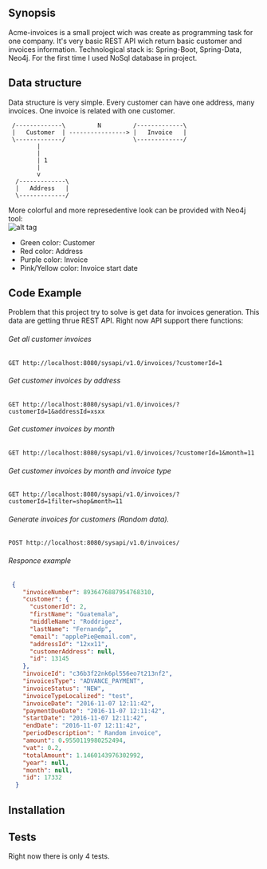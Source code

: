 ## Synopsis

Acme-invoices is a small project wich was create as programming task for one company. It's very basic REST API wich return basic customer and invoices information.
Technological stack is: Spring-Boot, Spring-Data, Neo4j.
For the first time I used NoSql database in project.

## Data structure

Data structure is very simple. Every customer can have one address, many invoices.
One invoice is related with one customer.
```
 /-------------\         N         /-------------\ 
 |   Customer  | ----------------> |   Invoice   |
 \-------------/                   \-------------/
        |
        |
        | 1
        |
        v
  /-------------\   
  |   Address   |
  \-------------/
 ```
  
  More colorful and more represedentive look can be provided with Neo4j tool: <br/>
  ![alt tag](http://i.imgur.com/yVqeLTq.png)
   - Green color: Customer
   - Red color: Address
   - Purple color: Invoice
   - Pink/Yellow color: Invoice start date

## Code Example

Problem that this project try to solve is get data for invoices generation. This data are getting thrue REST API. Right now API support there functions:

###### Get all customer invoices
```ffffff
GET http://localhost:8080/sysapi/v1.0/invoices/?customerId=1
```
###### Get customer invoices by address
```
GET http://localhost:8080/sysapi/v1.0/invoices/?customerId=1&addressId=xsxx
```
###### Get customer invoices by month
```
GET http://localhost:8080/sysapi/v1.0/invoices/?customerId=1&month=11
```
###### Get customer invoices by month and invoice type
```
GET http://localhost:8080/sysapi/v1.0/invoices/?customerId=1filter=shop&month=11
```
###### Generate invoices for customers (Random data). 
```
POST http://localhost:8080/sysapi/v1.0/invoices/
```

###### Responce example
```json
 {
    "invoiceNumber": 8936476887954768310,
    "customer": {
      "customerId": 2,
      "firstName": "Guatemala",
      "middleName": "Roddrigez",
      "lastName": "Fernandp",
      "email": "applePie@email.com",
      "addressId": "12xx11",
      "customerAddress": null,
      "id": 13145
    },
    "invoiceId": "c36b3f22nk6pl556eo7t213nf2",
    "invoicesType": "ADVANCE_PAYMENT",
    "invoiceStatus": "NEW",
    "invoiceTypeLocalized": "test",
    "invoiceDate": "2016-11-07 12:11:42",
    "paymentDueDate": "2016-11-07 12:11:42",
    "startDate": "2016-11-07 12:11:42",
    "endDate": "2016-11-07 12:11:42",
    "periodDescription": " Random invoice",
    "amount": 0.9550119980252494,
    "vat": 0.2,
    "totalAmount": 1.1460143976302992,
    "year": null,
    "month": null,
    "id": 17332
  }
```

## Installation



## Tests
Right now there is only 4 tests.

